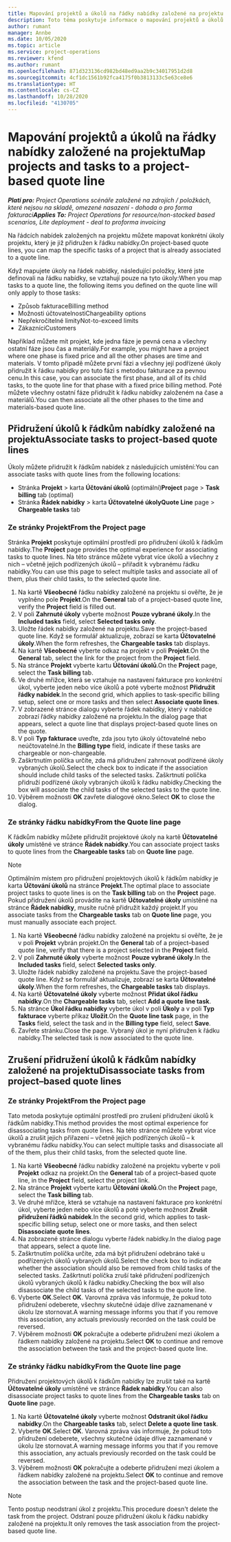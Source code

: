 ```yaml
---
title: Mapování projektů a úkolů na řádky nabídky založené na projektu
description: Toto téma poskytuje informace o mapování projektů a úkolů na řádku nabídky založené na projektu.
author: rumant
manager: Annbe
ms.date: 10/05/2020
ms.topic: article
ms.service: project-operations
ms.reviewer: kfend
ms.author: rumant
ms.openlocfilehash: 871d323136cd982bd48ed9aa2b9c34017951d2d8
ms.sourcegitcommit: 4cf1dc1561b92fca4175f0b3813133c5e63ce8e6
ms.translationtype: HT
ms.contentlocale: cs-CZ
ms.lasthandoff: 10/28/2020
ms.locfileid: "4130705"
---
```

# <a name="map-projects-and-tasks-to-a-project-based-quote-line"></a><span data-ttu-id="37a89-103">Mapování projektů a úkolů na řádky nabídky založené na projektu</span><span class="sxs-lookup"><span data-stu-id="37a89-103">Map projects and tasks to a project-based quote line</span></span>

<span data-ttu-id="37a89-104">_**Platí pro:** Project Operations scénáře založené na zdrojích / položkách, které nejsou na skladě, omezené nasazení - dohoda o pro forma fakturaci_</span><span class="sxs-lookup"><span data-stu-id="37a89-104">_**Applies To:** Project Operations for resource/non-stocked based scenarios, Lite deployment - deal to proforma invoicing_</span></span>

<span data-ttu-id="37a89-105">Na řádcích nabídek založených na projektu můžete mapovat konkrétní úkoly projektu, který je již přidružen k řádku nabídky.</span><span class="sxs-lookup"><span data-stu-id="37a89-105">On project-based quote lines, you can map the specific tasks of a project that is already associated to a quote line.</span></span>

<span data-ttu-id="37a89-106">Když mapujete úkoly na řádek nabídky, následující položky, které jste definovali na řádku nabídky, se vztahují pouze na tyto úkoly:</span><span class="sxs-lookup"><span data-stu-id="37a89-106">When you map tasks to a quote line, the following items you defined on the quote line will only apply to those tasks:</span></span>

- <span data-ttu-id="37a89-107">Způsob fakturace</span><span class="sxs-lookup"><span data-stu-id="37a89-107">Billing method</span></span>
- <span data-ttu-id="37a89-108">Možnosti účtovatelnosti</span><span class="sxs-lookup"><span data-stu-id="37a89-108">Chargeability options</span></span>
- <span data-ttu-id="37a89-109">Nepřekročitelné limity</span><span class="sxs-lookup"><span data-stu-id="37a89-109">Not-to-exceed limits</span></span>
- <span data-ttu-id="37a89-110">Zákazníci</span><span class="sxs-lookup"><span data-stu-id="37a89-110">Customers</span></span>

<span data-ttu-id="37a89-111">Například můžete mít projekt, kde jedna fáze je pevná cena a všechny ostatní fáze jsou čas a materiály.</span><span class="sxs-lookup"><span data-stu-id="37a89-111">For example, you might have a project where one phase is fixed price and all the other phases are time and materials.</span></span> <span data-ttu-id="37a89-112">V tomto případě můžete první fázi a všechny její podřízené úkoly přidružit k řádku nabídky pro tuto fázi s metodou fakturace za pevnou cenu.</span><span class="sxs-lookup"><span data-stu-id="37a89-112">In this case, you can associate the first phase, and all of its child tasks, to the quote line for that phase with a fixed price billing method.</span></span> <span data-ttu-id="37a89-113">Poté můžete všechny ostatní fáze přidružit k řádku nabídky založeném na čase a materiálů.</span><span class="sxs-lookup"><span data-stu-id="37a89-113">You can then associate all the other phases to the time and materials-based quote line.</span></span>

## <a name="associate-tasks-to-project-based-quote-lines"></a><span data-ttu-id="37a89-114">Přidružení úkolů k řádkům nabídky založené na projektu</span><span class="sxs-lookup"><span data-stu-id="37a89-114">Associate tasks to project-based quote lines</span></span>

<span data-ttu-id="37a89-115">Úkoly můžete přidružit k řádkům nabídek z následujících umístění:</span><span class="sxs-lookup"><span data-stu-id="37a89-115">You can associate tasks with quote lines from the following locations:</span></span>

- <span data-ttu-id="37a89-116">Stránka **Projekt** > karta **Účtování úkolů** (optimální)</span><span class="sxs-lookup"><span data-stu-id="37a89-116">**Project** page > **Task billing** tab (optimal)</span></span>
- <span data-ttu-id="37a89-117">Stránka **Řádek nabídky** > karta **Účtovatelné úkoly**</span><span class="sxs-lookup"><span data-stu-id="37a89-117">**Quote Line** page > **Chargeable tasks** tab</span></span> 

### <a name="from-the-project-page"></a><span data-ttu-id="37a89-118">Ze stránky Projekt</span><span class="sxs-lookup"><span data-stu-id="37a89-118">From the Project page</span></span>

<span data-ttu-id="37a89-119">Stránka **Projekt** poskytuje optimální prostředí pro přidružení úkolů k řádkům nabídky.</span><span class="sxs-lookup"><span data-stu-id="37a89-119">The **Project** page provides the optimal experience for associating tasks to quote lines.</span></span> <span data-ttu-id="37a89-120">Na této stránce můžete vybrat více úkolů a všechny z nich – včetně jejich podřízených úkolů – přiřadit k vybranému řádku nabídky.</span><span class="sxs-lookup"><span data-stu-id="37a89-120">You can use this page to select multiple tasks and associate all of them, plus their child tasks, to the selected quote line.</span></span>

1. <span data-ttu-id="37a89-121">Na kartě **Všeobecné** řádku nabídky založené na projektu si ověřte, že je vyplněno pole **Projekt**.</span><span class="sxs-lookup"><span data-stu-id="37a89-121">On the **General** tab of a project–based quote line, verify the **Project** field is filled out.</span></span>
2. <span data-ttu-id="37a89-122">V poli **Zahrnuté úkoly** vyberte možnost **Pouze vybrané úkoly**.</span><span class="sxs-lookup"><span data-stu-id="37a89-122">In the **Included tasks** field, select **Selected tasks only**.</span></span>
3. <span data-ttu-id="37a89-123">Uložte řádek nabídky založené na projektu.</span><span class="sxs-lookup"><span data-stu-id="37a89-123">Save the project-based quote line.</span></span> <span data-ttu-id="37a89-124">Když se formulář aktualizuje, zobrazí se karta **Účtovatelné úkoly**.</span><span class="sxs-lookup"><span data-stu-id="37a89-124">When the form refreshes, the **Chargeable tasks** tab displays.</span></span>
4. <span data-ttu-id="37a89-125">Na kartě **Všeobecné** vyberte odkaz na projekt v poli **Projekt**.</span><span class="sxs-lookup"><span data-stu-id="37a89-125">On the **General** tab, select the link for the project from the **Project** field.</span></span>
5. <span data-ttu-id="37a89-126">Na stránce **Projekt** vyberte kartu **Účtování úkolů**.</span><span class="sxs-lookup"><span data-stu-id="37a89-126">On the **Project** page, select the **Task billing** tab.</span></span>
6. <span data-ttu-id="37a89-127">Ve druhé mřížce, která se vztahuje na nastavení fakturace pro konkrétní úkol, vyberte jeden nebo více úkolů a poté vyberte možnost **Přidružit řádky nabídek**.</span><span class="sxs-lookup"><span data-stu-id="37a89-127">In the second grid, which applies to task-specific billing setup, select one or more tasks and then select **Associate quote lines**.</span></span>
7. <span data-ttu-id="37a89-128">V zobrazené stránce dialogu vyberte řádek nabídky, který v nabídce zobrazí řádky nabídky založené na projektu.</span><span class="sxs-lookup"><span data-stu-id="37a89-128">In the dialog page that appears, select a quote line that displays project-based quote lines on the quote.</span></span>
8. <span data-ttu-id="37a89-129">V poli **Typ fakturace** uveďte, zda jsou tyto úkoly účtovatelné nebo neúčtovatelné.</span><span class="sxs-lookup"><span data-stu-id="37a89-129">In the **Billing type** field, indicate if these tasks are chargeable or non-chargeable.</span></span>
9. <span data-ttu-id="37a89-130">Zaškrtnutím políčka určíte, zda má přidružení zahrnovat podřízené úkoly vybraných úkolů.</span><span class="sxs-lookup"><span data-stu-id="37a89-130">Select the check box to indicate if the association should include child tasks of the selected tasks.</span></span> <span data-ttu-id="37a89-131">Zaškrtnutí políčka přidruží podřízené úkoly vybraných úkolů k řádku nabídky.</span><span class="sxs-lookup"><span data-stu-id="37a89-131">Checking the box will associate the child tasks of the selected tasks to the quote line.</span></span>
10. <span data-ttu-id="37a89-132">Výběrem možnosti **OK** zavřete dialogové okno.</span><span class="sxs-lookup"><span data-stu-id="37a89-132">Select **OK** to close the dialog.</span></span>

### <a name="from-the-quote-line-page"></a><span data-ttu-id="37a89-133">Ze stránky řádku nabídky</span><span class="sxs-lookup"><span data-stu-id="37a89-133">From the Quote line page</span></span>

<span data-ttu-id="37a89-134">K řádkům nabídky můžete přidružit projektové úkoly na kartě **Účtovatelné úkoly** umístěné ve stránce **Řádek nabídky**.</span><span class="sxs-lookup"><span data-stu-id="37a89-134">You can associate project tasks to quote lines from the **Chargeable tasks** tab on **Quote line** page.</span></span>

>[!NOTE]
><span data-ttu-id="37a89-135">Optimálním místem pro přidružení projektových úkolů k řádkům nabídky je karta **Účtování úkolů** na stránce **Projekt**.</span><span class="sxs-lookup"><span data-stu-id="37a89-135">The optimal place to associate project tasks to quote lines is on the **Task billing** tab on the **Project** page.</span></span> <span data-ttu-id="37a89-136">Pokud přidružení úkolů provádíte na kartě **Účtovatelné úkoly** umístěné na stránce **Řádek nabídky**, musíte ručně přidružit každý projekt.</span><span class="sxs-lookup"><span data-stu-id="37a89-136">If you associate tasks from the **Chargeable tasks** tab on **Quote line** page, you must manually associate each project.</span></span>

1. <span data-ttu-id="37a89-137">Na kartě **Všeobecné** řádku nabídky založené na projektu si ověřte, že je v poli **Projekt** vybrán projekt.</span><span class="sxs-lookup"><span data-stu-id="37a89-137">On the **General** tab of a project–based quote line, verify that there is a project selected in the **Project** field.</span></span>
2. <span data-ttu-id="37a89-138">V poli **Zahrnuté úkoly** vyberte možnost **Pouze vybrané úkoly**.</span><span class="sxs-lookup"><span data-stu-id="37a89-138">In the **Included tasks** field, select **Selected tasks only**.</span></span>
3. <span data-ttu-id="37a89-139">Uložte řádek nabídky založené na projektu.</span><span class="sxs-lookup"><span data-stu-id="37a89-139">Save the project-based quote line.</span></span> <span data-ttu-id="37a89-140">Když se formulář aktualizuje, zobrazí se karta **Účtovatelné úkoly**.</span><span class="sxs-lookup"><span data-stu-id="37a89-140">When the form refreshes, the **Chargeable tasks** tab displays.</span></span>
4. <span data-ttu-id="37a89-141">Na kartě **Účtovatelné úkoly** vyberte možnost **Přidat úkol řádku nabídky**.</span><span class="sxs-lookup"><span data-stu-id="37a89-141">On the **Chargeable tasks** tab, select **Add a quote line task**.</span></span>
5. <span data-ttu-id="37a89-142">Na stránce **Úkol řádku nabídky** vyberte úkol v poli **Úkoly** a v poli **Typ fakturace** vyberte příkaz **Uložit**.</span><span class="sxs-lookup"><span data-stu-id="37a89-142">On the **Quote line task** page, in the **Tasks** field, select the task and in the **Billing type** field, select **Save**.</span></span> 
6. <span data-ttu-id="37a89-143">Zavřete stránku.</span><span class="sxs-lookup"><span data-stu-id="37a89-143">Close the page.</span></span> <span data-ttu-id="37a89-144">Vybraný úkol je nyní přidružen k řádku nabídky.</span><span class="sxs-lookup"><span data-stu-id="37a89-144">The selected task is now associated to the quote line.</span></span>

## <a name="disassociate-tasks-from-projectbased-quote-lines"></a><span data-ttu-id="37a89-145">Zrušení přidružení úkolů k řádkům nabídky založené na projektu</span><span class="sxs-lookup"><span data-stu-id="37a89-145">Disassociate tasks from project–based quote lines</span></span>

### <a name="from-the-project-page"></a><span data-ttu-id="37a89-146">Ze stránky Projekt</span><span class="sxs-lookup"><span data-stu-id="37a89-146">From the Project page</span></span>

<span data-ttu-id="37a89-147">Tato metoda poskytuje optimální prostředí pro zrušení přidružení úkolů k řádkům nabídky.</span><span class="sxs-lookup"><span data-stu-id="37a89-147">This method provides the most optimal experience for disassociating tasks from quote lines.</span></span> <span data-ttu-id="37a89-148">Na této stránce můžete vybrat více úkolů a zrušit jejich přiřazení – včetně jejich podřízených úkolů – k vybranému řádku nabídky.</span><span class="sxs-lookup"><span data-stu-id="37a89-148">You can select multiple tasks and disassociate all of the them, plus their child tasks, from the selected quote line.</span></span>

1. <span data-ttu-id="37a89-149">Na kartě **Všeobecné** řádku nabídky založené na projektu vyberte v poli **Projekt** odkaz na projekt.</span><span class="sxs-lookup"><span data-stu-id="37a89-149">On the **General** tab of a project–based quote line, in the **Project** field, select the project link.</span></span>
2. <span data-ttu-id="37a89-150">Na stránce **Projekt** vyberte kartu **Účtování úkolů**.</span><span class="sxs-lookup"><span data-stu-id="37a89-150">On the **Project** page, select the **Task billing** tab.</span></span>
3. <span data-ttu-id="37a89-151">Ve druhé mřížce, která se vztahuje na nastavení fakturace pro konkrétní úkol, vyberte jeden nebo více úkolů a poté vyberte možnost **Zrušit přidružení řádků nabídek**.</span><span class="sxs-lookup"><span data-stu-id="37a89-151">In the second grid, which applies to task-specific billing setup, select one or more tasks, and then select **Disassociate quote lines**.</span></span>
4. <span data-ttu-id="37a89-152">Na zobrazené stránce dialogu vyberte řádek nabídky.</span><span class="sxs-lookup"><span data-stu-id="37a89-152">In the dialog page that appears, select a quote line.</span></span>
5. <span data-ttu-id="37a89-153">Zaškrtnutím políčka určíte, zda má být přidružení odebráno také u podřízených úkolů vybraných úkolů.</span><span class="sxs-lookup"><span data-stu-id="37a89-153">Select the check box to indicate whether the association should also be removed from child tasks of the selected tasks.</span></span> <span data-ttu-id="37a89-154">Zaškrtnutí políčka zruší také přidružení podřízených úkolů vybraných úkolů k řádku nabídky.</span><span class="sxs-lookup"><span data-stu-id="37a89-154">Checking the box will also disassociate the child tasks of the selected tasks to the quote line.</span></span>
6. <span data-ttu-id="37a89-155">Vyberte **OK**.</span><span class="sxs-lookup"><span data-stu-id="37a89-155">Select **OK**.</span></span> <span data-ttu-id="37a89-156">Varovná zpráva vás informuje, že pokud toto přidružení odeberete, všechny skutečné údaje dříve zaznamenané v úkolu lze stornovat.</span><span class="sxs-lookup"><span data-stu-id="37a89-156">A warning message informs you that if you remove this association, any actuals previously recorded on the task could be reversed.</span></span> 
7. <span data-ttu-id="37a89-157">Výběrem možnosti **OK** pokračujte a odeberte přidružení mezi úkolem a řádkem nabídky založené na projektu.</span><span class="sxs-lookup"><span data-stu-id="37a89-157">Select **OK** to continue and remove the association between the task and the project-based quote line.</span></span>

### <a name="from-the-quote-line-page"></a><span data-ttu-id="37a89-158">Ze stránky řádku nabídky</span><span class="sxs-lookup"><span data-stu-id="37a89-158">From the Quote line page</span></span>

<span data-ttu-id="37a89-159">Přidružení projektových úkolů k řádkům nabídky lze zrušit také na kartě **Účtovatelné úkoly** umístěné ve stránce **Řádek nabídky**.</span><span class="sxs-lookup"><span data-stu-id="37a89-159">You can also disassociate project tasks to quote lines from the **Chargeable tasks** tab on **Quote line** page.</span></span>

1. <span data-ttu-id="37a89-160">Na kartě **Účtovatelné úkoly** vyberte možnost **Odstranit úkol řádku nabídky**.</span><span class="sxs-lookup"><span data-stu-id="37a89-160">On the **Chargeable tasks** tab, select **Delete a quote line task**.</span></span>
2. <span data-ttu-id="37a89-161">Vyberte **OK**.</span><span class="sxs-lookup"><span data-stu-id="37a89-161">Select **OK**.</span></span> <span data-ttu-id="37a89-162">Varovná zpráva vás informuje, že pokud toto přidružení odeberete, všechny skutečné údaje dříve zaznamenané v úkolu lze stornovat.</span><span class="sxs-lookup"><span data-stu-id="37a89-162">A warning message informs you that if you remove this association, any actuals previously recorded on the task could be reversed.</span></span> 
3. <span data-ttu-id="37a89-163">Výběrem možnosti **OK** pokračujte a odeberte přidružení mezi úkolem a řádkem nabídky založené na projektu.</span><span class="sxs-lookup"><span data-stu-id="37a89-163">Select **OK** to continue and remove the association between the task and the project-based quote line.</span></span>

>[!NOTE]
> <span data-ttu-id="37a89-164">Tento postup neodstraní úkol z projektu.</span><span class="sxs-lookup"><span data-stu-id="37a89-164">This procedure doesn't delete the task from the project.</span></span> <span data-ttu-id="37a89-165">Odstraní pouze přidružení úkolu k řádku nabídky založené na projektu.</span><span class="sxs-lookup"><span data-stu-id="37a89-165">It only removes the task association from the project-based quote line.</span></span>
